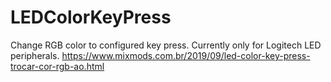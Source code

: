 # LEDColorKeyPress
Change RGB color to configured key press. Currently only for Logitech LED peripherals.
https://www.mixmods.com.br/2019/09/led-color-key-press-trocar-cor-rgb-ao.html
